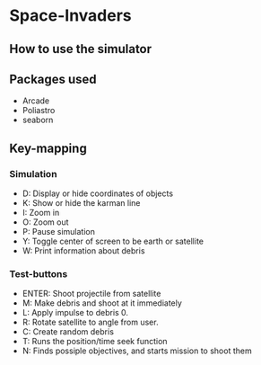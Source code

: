 # Space-Invaders

## How to use the simulator

## Packages used
* Arcade
* Poliastro
* seaborn

## Key-mapping
### Simulation
* D: Display or hide coordinates of objects
* K: Show or hide the karman line
* I: Zoom in
* O: Zoom out
* P: Pause simulation
* Y: Toggle center of screen to be earth or satellite
* W: Print information about debris


### Test-buttons
* ENTER: Shoot projectile from satellite
* M: Make debris and shoot at it immediately
* L: Apply impulse to debris 0.
* R: Rotate satellite to angle from user.
* C: Create random debris
* T: Runs the position/time seek function 
* N: Finds possiple objectives, and starts mission to shoot them
